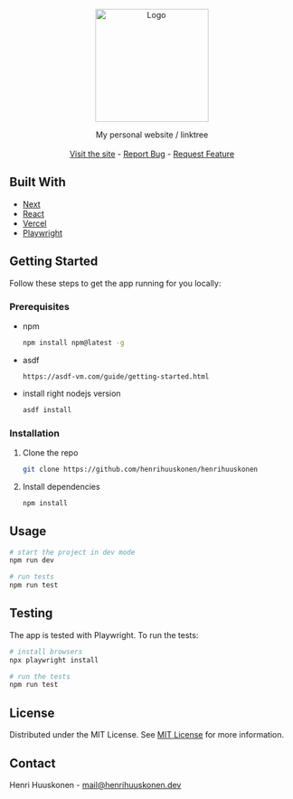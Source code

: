<br/>
<div align="center">
<a href="https://www.henrihuuskonen.dev/">
<img src="https://www.henrihuuskonen.dev/henri-huuskonen-avatar.svg" alt="Logo" width="200" height="200">
</a>
<p align="center">
My personal website / linktree

<br/>
<br/>
<a href="https://www.henrihuuskonen.dev/">Visit the site</a>  -
<a href="https://github.com/henrihuuskonen/henrihuuskonen/issues/new?labels=bug&template=bug-report---.md">Report Bug</a> -
<a href="https://github.com/henrihuuskonen/henrihuuskonen/issues/new?labels=enhancement&template=feature-request---.md">Request Feature</a>
</p>
</div>


## Built With

- [Next](https://nextjs.org)
- [React](https://reactjs.org)
- [Vercel](https://vercel.com/)
- [Playwright](https://playwright.dev/)
## Getting Started

Follow these steps to get the app running for you locally:
### Prerequisites

- npm
  ```sh
  npm install npm@latest -g
  ```

- asdf
  ```
  https://asdf-vm.com/guide/getting-started.html
  ```

- install right nodejs version
  ```sh
  asdf install
  ```
### Installation

1. Clone the repo
   ```sh
   git clone https://github.com/henrihuuskonen/henrihuuskonen
   ```
2. Install dependencies
   ```sh
   npm install
   ```
## Usage

```sh
# start the project in dev mode
npm run dev

# run tests
npm run test
```

## Testing

The app is tested with Playwright. To run the tests:
```sh
# install browsers
npx playwright install

# run the tests
npm run test
```


## License

Distributed under the MIT License. See [MIT License](https://opensource.org/licenses/MIT) for more information.

## Contact

Henri Huuskonen - mail@henrihuuskonen.dev
